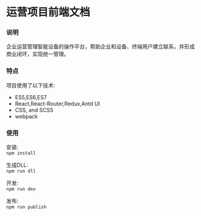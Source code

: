 # 运营项目前端文档
### 说明

企业运营管理智能设备的操作平台，帮助企业和设备、终端用户建立联系，并形成商业闭环，实现统一管理。

### 特点

项目使用了以下技术:

* ES5,ES6,ES7 
* React,React-Router,Redux,Antd UI
* CSS, and SCSS
* webpack

### 使用

安装:    
`npm install`      
    
生成DLL:    
`npm run dll`

开发:     
`npm run dev`

发布:     
`npm run publish`
